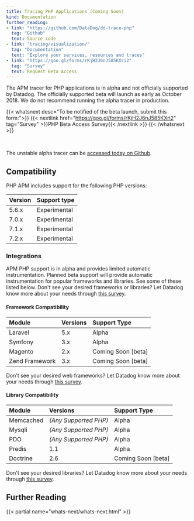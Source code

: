 ```yaml
---
title: Tracing PHP Applications (Coming Soon)
kind: Documentation
further_reading:
- link: "https://github.com/DataDog/dd-trace-php"
  tag: "Github"    
  text: Source code
- link: "tracing/visualization/"
  tag: "Documentation"
  text: "Explore your services, resources and traces"
- link: "https://goo.gl/forms/rKjH2J6nJ585KXri2"
  tag: "Survey"
  text: Request Beta Access
---
```


<div class="alert alert-warning">
The APM tracer for PHP applications is in alpha and not officially supported by Datadog. The officially supported beta will launch as early as October 2018. We do not recommend running the alpha tracer in production.
</div>

{{< whatsnext desc="To be notified of the beta launch, submit this form:">}}
    {{< nextlink href="https://goo.gl/forms/rKjH2J6nJ585KXri2" tag="Survey" >}}PHP Beta Access Survey{{< /nextlink >}}
{{< /whatsnext >}}

<br>

The unstable alpha tracer can be [accessed today on Github][2].

## Compatibility

PHP APM includes support for the following PHP versions:

| Version | Support type    |
| -----   | --------------- |
| 5.6.x   | Experimental    |
| 7.0.x   | Experimental    |
| 7.1.x   | Experimental    |
| 7.2.x   | Experimental    |

### Integrations

APM PHP support is in alpha and provides limited automatic instrumentation. Planned beta support will provide automatic instrumentation for popular frameworks and libraries. See some of these listed below.
Don't see your desired frameworks or libraries? Let Datadog know more about your needs through [this survey][1].

#### Framework Compatibility

| Module         | Versions    | Support Type       |
| :-----------   | :---------- | :----------------- |
| Laravel        | 5.x         | Alpha              |
| Symfony        | 3.x         | Alpha              |
| Magento        | 2.x         | Coming Soon [beta] |
| Zend Framework | 3.x         | Coming Soon [beta] |

Don't see your desired web frameworks? Let Datadog know more about your needs through [this survey][1].

[1]: https://goo.gl/forms/rKjH2J6nJ585KXri2

#### Library Compatibility

| Module        | Versions              | Support Type       |
| :------------ | :-------------------- | :----------------- |
| Memcached     | *(Any Supported PHP)* | Alpha              |
| Mysqli        | *(Any Supported PHP)* | Alpha              |
| PDO           | *(Any Supported PHP)* | Alpha              |
| Predis        | 1.1                   | Alpha              |
| Doctrine      | 2.6                   | Coming Soon [beta] |

Don't see your desired libraries? Let Datadog know more about your needs through [this survey][1].

[1]: https://goo.gl/forms/rKjH2J6nJ585KXri2

## Further Reading

{{< partial name="whats-next/whats-next.html" >}}

[1]: https://goo.gl/forms/rKjH2J6nJ585KXri2
[2]: https://github.com/DataDog/dd-trace-php
